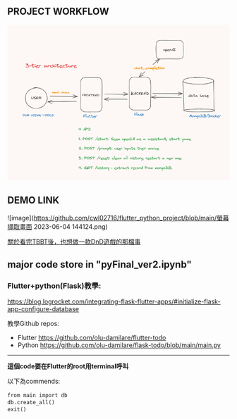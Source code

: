 
## PROJECT WORKFLOW
![image](https://github.com/cwl02716/flutter_python_project/blob/main/structure.png)

## DEMO LINK
![image](https://github.com/cwl02716/flutter_python_project/blob/main/螢幕擷取畫面 2023-06-04 144124.png)

[關於看完TBBT後，也想做一款DnD遊戲的那檔事](https://youtu.be/2D52LNq2xJI)

## major code store in "pyFinal_ver2.ipynb"

### Flutter+python(Flask)教學:

https://blog.logrocket.com/integrating-flask-flutter-apps/#initialize-flask-app-configure-database

教學Github repos:


*   Flutter https://github.com/olu-damilare/flutter-todo
*   Python https://github.com/olu-damilare/flask-todo/blob/main/main.py

****

**這個code要在Flutter的root用terminal呼叫**

以下為commends:
```
from main import db
db.create_all()
exit()
```


<!-- # flutter_python_project

A new Flutter project.

## Getting Started

This project is a starting point for a Flutter application.

A few resources to get you started if this is your first Flutter project:

- [Lab: Write your first Flutter app](https://docs.flutter.dev/get-started/codelab)
- [Cookbook: Useful Flutter samples](https://docs.flutter.dev/cookbook)

For help getting started with Flutter development, view the
[online documentation](https://docs.flutter.dev/), which offers tutorials,
samples, guidance on mobile development, and a full API reference. -->
